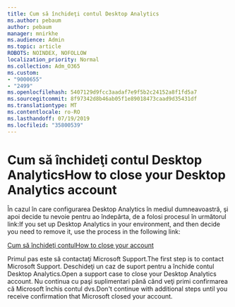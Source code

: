 ```yaml
---
title: Cum să închideţi contul Desktop Analytics
ms.author: pebaum
author: pebaum
manager: mnirkhe
ms.audience: Admin
ms.topic: article
ROBOTS: NOINDEX, NOFOLLOW
localization_priority: Normal
ms.collection: Adm_O365
ms.custom:
- "9000655"
- "2499"
ms.openlocfilehash: 5407129d9fcc3aadaf7e9f5b2c24152a8f1fd5a7
ms.sourcegitcommit: 8f97342d8b46ab05f1e89018473caad9d35431df
ms.translationtype: MT
ms.contentlocale: ro-RO
ms.lasthandoff: 07/19/2019
ms.locfileid: "35800539"
---
```

# <a name="how-to-close-your-desktop-analytics-account"></a><span data-ttu-id="6db29-102">Cum să închideţi contul Desktop Analytics</span><span class="sxs-lookup"><span data-stu-id="6db29-102">How to close your Desktop Analytics account</span></span>

<span data-ttu-id="6db29-103">În cazul în care configurarea Desktop Analytics în mediul dumneavoastră, şi apoi decide tu nevoie pentru ao îndepărta, de a folosi procesul în următorul link:</span><span class="sxs-lookup"><span data-stu-id="6db29-103">If you set up Desktop Analytics in your environment, and then decide you need to remove it, use the process in the following link:</span></span>

[<span data-ttu-id="6db29-104">Cum să închideţi contul</span><span class="sxs-lookup"><span data-stu-id="6db29-104">How to close your account</span></span>](https://docs.microsoft.com/sccm/desktop-analytics/account-close)

<span data-ttu-id="6db29-105">Primul pas este să contactaţi Microsoft Support.</span><span class="sxs-lookup"><span data-stu-id="6db29-105">The first step is to contact Microsoft Support.</span></span> <span data-ttu-id="6db29-106">Deschideţi un caz de suport pentru a închide contul Desktop Analytics.</span><span class="sxs-lookup"><span data-stu-id="6db29-106">Open a support case to close your Desktop Analytics account.</span></span> <span data-ttu-id="6db29-107">Nu continua cu paşi suplimentari până când veţi primi confirmarea că Microsoft închis contul dvs.</span><span class="sxs-lookup"><span data-stu-id="6db29-107">Don't continue with additional steps until you receive confirmation that Microsoft closed your account.</span></span>